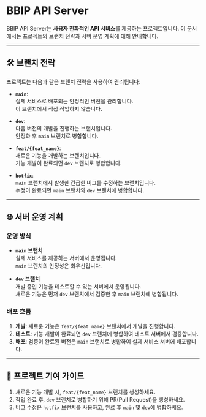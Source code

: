 # BBIP API Server

BBIP API Server는 **사용자 친화적인 API 서비스**를 제공하는 프로젝트입니다. 이 문서에서는 프로젝트의 브랜치 전략과 서버 운영 계획에 대해 안내합니다.

---

## 🛠️ 브랜치 전략

프로젝트는 다음과 같은 브랜치 전략을 사용하여 관리됩니다:

- **`main`**:  
  실제 서비스로 배포되는 안정적인 버전을 관리합니다.  
  이 브랜치에서 직접 작업하지 않습니다.

- **`dev`**:  
  다음 버전의 개발을 진행하는 브랜치입니다.  
  안정화 후 `main` 브랜치로 병합합니다.

- **`feat/{feat_name}`**:  
  새로운 기능을 개발하는 브랜치입니다.  
  기능 개발이 완료되면 `dev` 브랜치로 병합합니다.

- **`hotfix`**:  
  `main` 브랜치에서 발생한 긴급한 버그를 수정하는 브랜치입니다.  
  수정이 완료되면 `main` 브랜치와 `dev` 브랜치에 병합합니다.

---

## 🌐 서버 운영 계획

### 운영 방식
- **`main` 브랜치**  
  실제 서비스를 제공하는 서버에서 운영됩니다.  
  `main` 브랜치의 안정성은 최우선입니다.

- **`dev` 브랜치**  
  개발 중인 기능을 테스트할 수 있는 서버에서 운영됩니다.  
  새로운 기능은 먼저 `dev` 브랜치에서 검증한 후 `main` 브랜치에 병합됩니다.

### 배포 흐름
1. **개발**: 새로운 기능은 `feat/{feat_name}` 브랜치에서 개발을 진행합니다.
2. **테스트**: 기능 개발이 완료되면 `dev` 브랜치에 병합하여 테스트 서버에서 검증합니다.
3. **배포**: 검증이 완료된 버전은 `main` 브랜치로 병합하여 실제 서비스 서버에 배포합니다.

---

## 📄 프로젝트 기여 가이드
1. 새로운 기능 개발 시, `feat/{feat_name}` 브랜치를 생성하세요.
2. 작업 완료 후, `dev` 브랜치로 병합하기 위해 PR(Pull Request)을 생성하세요.
3. 버그 수정은 `hotfix` 브랜치를 사용하고, 완료 후 `main` 및 `dev`에 병합하세요.
